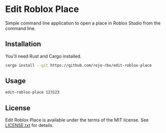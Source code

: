 # Edit Roblox Place
Simple command line application to open a place in Roblox Studio from the command line.

## Installation
You'll need Rust and Cargo installed.

```bash
cargo install --git https://github.com/rojo-rbx/edit-roblox-place
```

## Usage
```bash
edit-roblox-place 123123
```

## License
Edit Roblox Place is available under the terms of the MIT license. See [LICENSE.txt](LICENSE.txt) for details.